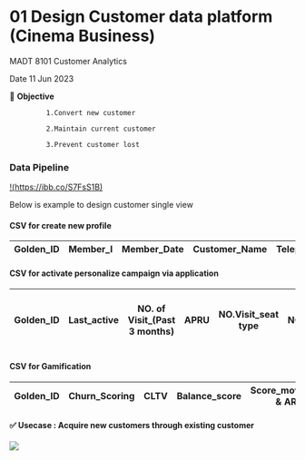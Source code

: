# 01 Design Customer data platform (Cinema Business)
MADT 8101 Customer Analytics

Date 11 Jun 2023

:triangular_flag_on_post: **Objective**

             1.Convert new customer
 
             2.Maintain current customer

             3.Prevent customer lost

### Data Pipeline

[!(https://ibb.co/S7FsS1B)](https://github.com/aeangwara/MADT-8101-Customer-Analytics/issues/2#issue-1817133878)


Below is example to design customer single view

#### CSV for create new profile  

| Golden_ID | Member_I | Member_Date | Customer_Name | Telephone_Number | Line_ID | Email | Register_Channel | DOB | Sex | Occupation | CAC |
|---|---|---|---|---|---|---|---|---|---|---|---|

#### CSV for activate personalize campaign via application

| Golden_ID 	| Last_active 	| NO. of Visit_(Past 3 months) 	| APRU 	| NO.Visit_seat type 	| NO.Visit_Drink&Snack 	| Kind of movies visit in 3 months 	| Spending_index 	| Avg. of ticket purchase 	| Mean time between pur. 	| CLTV 	| Disc. score 	|
|-----------	|-------------	|------------------------------	|------	|--------------------	|----------------------	|----------------------------------	|----------------	|-------------------------	|------------------------	|------	|-------------	|

#### CSV for Gamification
| Golden_ID 	| Churn_Scoring 	| CLTV 	| Balance_score 	| Score_movement & ARP 	| Redemption_items 	|
|-----------	|---------------	|------	|---------------	|----------------------	|------------------	|

#### :white_check_mark: Usecase : Acquire new customers through existing customer

[![](https://mermaid.ink/img/pako:eNpVkMtOwzAQRX_F8gqkFvZZIOXBsgKJrki6mNqTxsKPyB5TlST_jp0sKF6N79wzr4kLJ5EXvNfuKgbwxI5NZ1l6ZVt--ydS4guJjdGnbMAT2-9f5lrHQOiVvbDzjfUIFD3OrHp4965XGrMqNk943KpVGWT1VCfVGfWDgQkwI6iLvXMvm7leu7zZVLNpGwjD2YGXzDiryK1t_7EDWIv6dM8er25mr235XDHCQBnJeb7jBr0BJdPKUwY6TgMa7HiRQok9RE0d7-ySrBDJfdys4AX5iDseRwmEjYKLB8OLHnRI6gj207m_P8o85GE763rd5RdXE3mX?type=png)](https://mermaid.live/edit#pako:eNpVkMtOwzAQRX_F8gqkFvZZIOXBsgKJrki6mNqTxsKPyB5TlST_jp0sKF6N79wzr4kLJ5EXvNfuKgbwxI5NZ1l6ZVt--ydS4guJjdGnbMAT2-9f5lrHQOiVvbDzjfUIFD3OrHp4965XGrMqNk943KpVGWT1VCfVGfWDgQkwI6iLvXMvm7leu7zZVLNpGwjD2YGXzDiryK1t_7EDWIv6dM8er25mr235XDHCQBnJeb7jBr0BJdPKUwY6TgMa7HiRQok9RE0d7-ySrBDJfdys4AX5iDseRwmEjYKLB8OLHnRI6gj207m_P8o85GE763rd5RdXE3mX)
